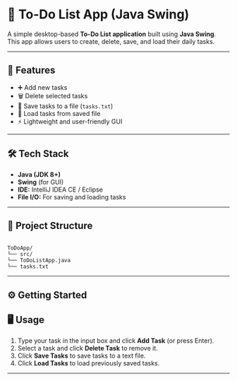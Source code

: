 
# 📝 To-Do List App (Java Swing)

A simple desktop-based **To-Do List application** built using **Java Swing**.  
This app allows users to create, delete, save, and load their daily tasks.

---

## 🚀 Features
- ➕ Add new tasks
- 🗑️ Delete selected tasks
- 💾 Save tasks to a file (`tasks.txt`)
- 📂 Load tasks from saved file
- ⚡ Lightweight and user-friendly GUI

---

## 🛠️ Tech Stack
- **Java (JDK 8+)**
- **Swing** (for GUI)
- **IDE:** IntelliJ IDEA CE / Eclipse
- **File I/O:** For saving and loading tasks

---

## 📂 Project Structure
```

ToDoApp/
└── src/
└── ToDoListApp.java
└── tasks.txt

````

---

## ⚙️ Getting Started


## 🖥️ Usage

1. Type your task in the input box and click **Add Task** (or press Enter).
2. Select a task and click **Delete Task** to remove it.
3. Click **Save Tasks** to save tasks to a text file.
4. Click **Load Tasks** to load previously saved tasks.

---

